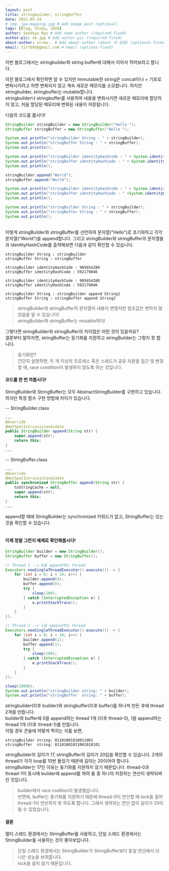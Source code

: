 ```yaml
---
layout: post
title: stringbuilder, stringbuffer
date: 2021-05-24
# img: jpa-mapping.jpg # Add image post (optional)
tags: [Blog, Study, JAVA]
author: Seokkyu Ryu # Add name author (required-fixed)
author-pic: sk.jpg # Add author-pic (required-fixed)
about-author: screw.. # Add about-author (about 과 같음) (optional-fixed)
email: tjrrb95@gmail.com # email (optiona-fixed)
---
```


이번 블로그에서는 stringbuilder와 string buffer에 대해서 이어서 적어보려고 합니다.  


이전 블로그에서 확인하면 알 수 있지만 immutable한 string은 concat이나 + 기호로 변화시키려고 하면 변화되지 않고 계속 새로운 메모리를 소모합니다. 하지만 stringbuilder, stringbuffer는 mutable합니다.  
stringbuilder나 stringbuffer를 사용하여 내용을 변화시키면 새로운 메모리에 할당하지 않고, 처음 할당된 메모리에 변화된 내용이 저장됩니다.  

다음의 코드를 봅시다!  
```java
StringBuilder stringBuilder = new StringBuilder("Hello ");
StringBuffer stringBuffer = new StringBuffer("Hello ");

System.out.println("stringBuilder String : " + stringBuilder);
System.out.println("stringBuffer String : " + stringBuffer);
System.out.println();

System.out.println("stringBuilder identityHashCode : " + System.identityHashCode( stringBuilder));
System.out.println("stringBuffer identityHashCode : " + System.identityHashCode(stringBuffer));
System.out.println();

stringBuilder.append("World");
stringBuffer.append("World");

System.out.println("stringBuilder identityHashCode : " + System.identityHashCode( stringBuilder));
System.out.println("stringBuffer identityHashCode : " +System.identityHashCode( stringBuffer));
System.out.println();

System.out.println("stringBuilder String : " + stringBuilder);
System.out.println("stringBuffer String : " + stringBuffer);
System.out.println();
```
<br>
이렇게 stringBuilder와 stringBuffer를 선언하여 문자열("Hello")로 초기화하고 각각 문자열("World")을 append합니다.  
그리고 stringBuilder와 stringBuffer의 문자열들과 identityHashCode를 출력해보면 다음과 같이 확인할 수 있습니다.  
<br>

```
stringBuilder String : stringBuilder 
stringBuffer String : stringBuffer 

stringBuilder identityHashCode : 905654280
stringBuffer identityHashCode : 592179046

stringBuilder identityHashCode : 905654280
stringBuffer identityHashCode : 592179046

stringBuilder String : stringBuilder append String1
stringBuffer String : stringBuffer append String2
```
> stringBuilder와 stringBuffer의 문자열이 내용이 변했지만 참조값은 변하지 않았음을 알 수 있습니다!  
> stringBuilder와 stringBuffer는 mutable하다!  


그렇다면 stringBuilder와 stringBuffer의 차이점은 어떤 것이 있을까요?  
결론부터 말하자면, stringBuffer는 동기화를 지원하고 stringBuilder는 그렇지 못 합니다.  
> 동기화란?  
> 간단히 설명하면, 두 개 이상의 프로세스 혹은 스레드가 공유 자원을 접근 및 변경할 때, race condition이 발생하지 않도록 하는 것입니다.  

  
#### 코드를 한 번 까봅시다!  

StringBuilder와 StringBuffer는 모두 AbstractStringBuilder를 구현하고 있습니다. 하지만 특정 함수 구현 방법에 차이가 있습니다. 

-- StringBuilder.class 
```java
...
@Override
@HotSpotIntrinsicCandidate
public StringBuilder append(String str) {
    super.append(str);
    return this;
}
...
```

-- StringBuffer.class 
```java
...
@Override
@HotSpotIntrinsicCandidate
public synchronized StringBuffer append(String str) {
    toStringCache = null;
    super.append(str);
    return this;
}
...
```

append할 때에 StringBuilder는 synchronized 키워드가 없고, StringBuffer는 있는 것을 확인할 수 있습니다.  
<br>
#### 이제 정말 그런지 예제로 확인해봅시다!

```java
StringBuilder builder = new StringBuilder();
StringBuffer buffer = new StringBuffer();

// Thread 1 --> 0을 append하는 thread
Executors.newSingleThreadExecutor().execute(() -> {
    for (int i = 0; i < 10; i++) {
        builder.append(0);
        buffer.append(0);
        try {
            sleep(100);
        } catch (InterruptedException e) {
            e.printStackTrace();
        }
    }
});

// Thread 2 --> 1을 append하는 thread
Executors.newSingleThreadExecutor().execute(() -> {
    for (int i = 0; i < 10; i++) {
        builder.append(1);
        buffer.append(1);
        try {
            sleep(100);
        } catch (InterruptedException e) {
            e.printStackTrace();
        }
    }
});

sleep(10000);
System.out.println("stringBuilder string: " + builder);
System.out.println("stringBuffer  string: " + buffer);
```
stringbuilder(이후 builder)와 stringbuffer(이후 buffer)를 하나씩 만든 후에 thread 2개를 만듭니다.  
builder와 buffer에 0을 append하는 thread 1개 (이후 thread-0), 1을 append하는 thread 1개 (이후 thread-1)를 만듭니다.  
이럴 경우 콘솔에 어떻게 찍히는 지를 보면, 

```
stringBuilder string: 01101001010011001
stringBuffer  string: 01101001011001010101
```

stringBuilder의 길이가 17, stringBuffer의 길이가 20임을 확인할 수 있습니다.  2개의 thread가 각각 loop를 10번 돌았기 때문에 길이는 20이어야 합니다.  
stringBuilder는 17인 이유는 동기화를 지원하지 않기 때문입니다. thread-0과 thread-1이 동시에 builder에 append를 하여 둘 중 하나의 저장하는 연산이 생략되버린 것입니다.  
> builder에서 race codition이 발생했습니다.  
반면에, buffer는 동기화를 지원하기 때문에 thread-0이 연산할 때 lock을 걸어 thread-1이 연산하지 못 하도록 합니다. 그래서 생략되는 연산 없이 길이가 20이 될 수 있었습니다.    

#### 결론
멀티 스레드 환경에서는 StringBuffer를 사용하고, 단일 스레드 환경에서는 StringBuilder를 사용하는 것이 좋아보입니다.  
> 단일 스레드 환경에서는 StringBuilder가 StringBuffer보다 동일 연산에서 더 나은 성능을 보여줍니다.  
> lock을 걸지 않기 때문입니다.  



